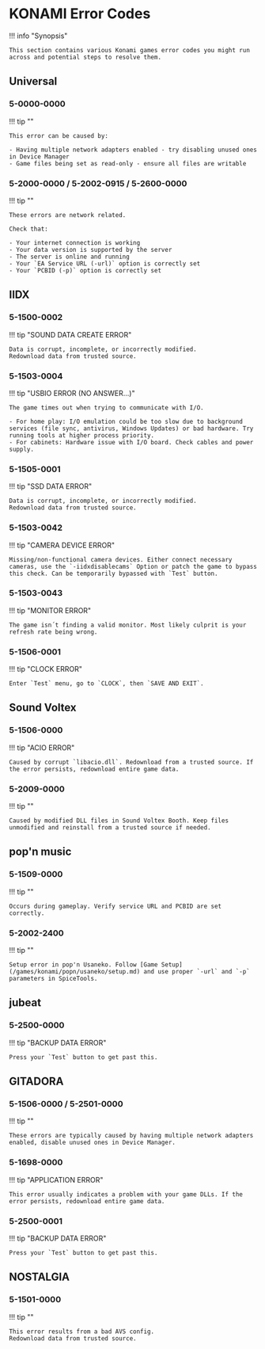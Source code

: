 # KONAMI Error Codes

!!! info "Synopsis"

    This section contains various Konami games error codes you might run across and potential steps to resolve them.

## Universal

### 5-0000-0000

!!! tip ""

    This error can be caused by:

    - Having multiple network adapters enabled - try disabling unused ones in Device Manager
    - Game files being set as read-only - ensure all files are writable

### 5-2000-0000 / 5-2002-0915 / 5-2600-0000

!!! tip ""

    These errors are network related.

    Check that:

    - Your internet connection is working
    - Your data version is supported by the server
    - The server is online and running
    - Your `EA Service URL (-url)` option is correctly set
    - Your `PCBID (-p)` option is correctly set

## IIDX

### 5-1500-0002

!!! tip "SOUND DATA CREATE ERROR"

    Data is corrupt, incomplete, or incorrectly modified.  
    Redownload data from trusted source.

### 5-1503-0004

!!! tip "USBIO ERROR (NO ANSWER...)"

    The game times out when trying to communicate with I/O.
    
    - For home play: I/O emulation could be too slow due to background services (file sync, antivirus, Windows Updates) or bad hardware. Try running tools at higher process priority.
    - For cabinets: Hardware issue with I/O board. Check cables and power supply.

### 5-1505-0001

!!! tip "SSD DATA ERROR"

    Data is corrupt, incomplete, or incorrectly modified.  
    Redownload data from trusted source.

### 5-1503-0042

!!! tip "CAMERA DEVICE ERROR"

    Missing/non-functional camera devices. Either connect necessary cameras, use the `-iidxdisablecams` Option or patch the game to bypass this check. Can be temporarily bypassed with `Test` button.

### 5-1503-0043

!!! tip "MONITOR ERROR"

    The game isn´t finding a valid monitor. Most likely culprit is your refresh rate being wrong.

### 5-1506-0001

!!! tip "CLOCK ERROR"

    Enter `Test` menu, go to `CLOCK`, then `SAVE AND EXIT`.

## Sound Voltex

### 5-1506-0000

!!! tip "ACIO ERROR"

    Caused by corrupt `libacio.dll`. Redownload from a trusted source. If the error persists, redownload entire game data.

### 5-2009-0000

!!! tip ""

    Caused by modified DLL files in Sound Voltex Booth. Keep files unmodified and reinstall from a trusted source if needed.

## pop'n music

### 5-1509-0000

!!! tip ""

    Occurs during gameplay. Verify service URL and PCBID are set correctly.

### 5-2002-2400

!!! tip ""

    Setup error in pop'n Usaneko. Follow [Game Setup](/games/konami/popn/usaneko/setup.md) and use proper `-url` and `-p` parameters in SpiceTools.

## jubeat
    
### 5-2500-0000

!!! tip "BACKUP DATA ERROR"

    Press your `Test` button to get past this.

## GITADORA

### 5-1506-0000 / 5-2501-0000

!!! tip ""

    These errors are typically caused by having multiple network adapters enabled, disable unused ones in Device Manager.

### 5-1698-0000

!!! tip "APPLICATION ERROR"

    This error usually indicates a problem with your game DLLs. If the error persists, redownload entire game data.

### 5-2500-0001

!!! tip "BACKUP DATA ERROR"

    Press your `Test` button to get past this.

## NOSTALGIA

### 5-1501-0000

!!! tip ""

    This error results from a bad AVS config.  
    Redownload data from trusted source.

